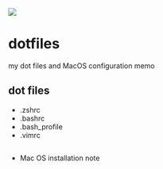 
[![](https://img.shields.io/badge/License-MIT-brightgreen.svg)](https://opensource.org/licenses/MIT)



# dotfiles

my dot files and MacOS configuration memo

## dot files
* .zshrc
* .bashrc
* .bash_profile
* .vimrc

##
* Mac OS installation note
